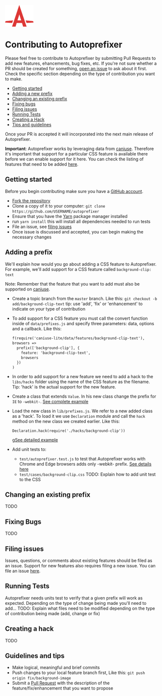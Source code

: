 <img width="94" height="71" src="logo.svg" title="Autoprefixer logo by Anton Lovchikov">

# Contributing to Autoprefixer
Please feel free to contribute to Autoprefixer by submitting Pull Requests to add new features, ehancements, bug fixes, etc. If you're not sure whether a PR should be created for something, [open an issue](https://github.com/postcssAautoprefixer/issues) to ask about it first. Check the specific section depending on the type of contribution you want to make.

 * [Getting started](#getting-started)
 * [Adding a new prefix](#adding-a-prefix)
 * [Changing an existing prefix](#changing-an-existing-prefix)
 * [Fixing bugs](#fixing-bugs)
 * [Filing issues](#filing-issues)
 * [Running Tests](#running-tests)
 * [Creating a Hack](#creating-a-hack)
 * [Tips and guidelines](#guidelines-and-tips)

Once your PR is accepted it will incorporated into the next main release of Autoprefixer.

**Important**: Autoprefixer works by leveraging data from [caniuse](https://caniuse.com/). Therefore it's important that support for a particular CSS feature is available there before we can enable support for it here. You can check the listing of features that need to be added [here](https://caniuse.com/issue-list).

## Getting started
Before you begin contributing make sure you have a [GitHub account](https://github.com/signup/free).
* [Fork the repository](https://github.com/postcssAautoprefixer)
* Clone a copy of it to your computer: `git clone https://github.com/USERNAME/autoprefixer`
* Ensure that you have the [Yarn](https://yarnpkg.com/) package manager installed
* run `yarn install` this will install all dependencies needed to run tests
* File an issue, see [filing issues](#filing-issues)
* Once issue is discussed and accepted, you can begin making the necessary changes

## Adding a prefix
We'll explain how would you go about adding a CSS feature to Autoprefixer. For example, we'll add support for a CSS feature called `background-clip: text`

Note: Remember that the feature that you want to add must also be supported on [caniuse](https://caniuse).

* Create a topic branch from the `master` branch. Like this: `git checkout -b add/background-clip-text`
tip: use 'add', 'fix' or 'enhancement' to indicate on your type of contribution

* To add support for a CSS feature you must call the convert function inside of `data/prefixes.js` and specify three parameters: data, options and a callback. Like this:
  ```
  f(require('caniuse-lite/data/features/background-clip-text'), browsers =>
    prefix(['background-clip'], {
      feature: 'background-clip-text',
      browsers
    })
  )
  ```
* In order to add support for a new feature we need to add a hack to the `libs/hacks` folder using the name of the CSS feature as the filename. Tip: 'hack' is the actual support for the new feature.

* Create a class that extends `Value`. In his new class change the prefix for `IE` to `-webkit-`. [See complete example](https://github.com/postcss/Autoprefixer/blob/73c7b6ab090a9a9a03869b3099096af00be7eb7d/lib/hacks/background-clip.js)

* Load the new class in `lib/prefixes.js`. We refer to a new added class as a 'hack'. To load it we use `Declaration` module and call the `hack` method on the new class we created earlier. Like this:
  ```
  Declaration.hack(require('./hacks/background-clip'))
  ```
  g[See detailed example](https://github.com/postcss/autoprefixer/blob/73c7b6ab090a9a9a03869b3099096af00be7eb7d/lib/prefixes.js)

* Add unit tests to:
  - `test/autoprefixer.test.js` to test that Autoprefixer works with Chrome and Edge browsers adds only -webkit- prefix. [See details here](https://github.com/postcss/autoprefixer/commit/73c7b6ab090a9a9a03869b3099096af00be7eb7d)
  - `test/cases/background-clip.css` TODO: Explain how to add unit test to the CSS


## Changing an existing prefix
TODO

## Fixing Bugs
TODO

## Filing issues
Issues, questions, or comments about existing features should be filed as an issue. Support for new features also requires filing a new issue. You can file an issue [here](https://github.com/postcssAautoprefixer/issues).

## Running Tests
Autoprefixer needs units test to verify that a given prefix will work as expected. Depending on the type of change being made you'll need to add...
TODO: Explain what files need to be modified depending on the type of contribution being made (add, change or fix)

## Creating a hack
TODO

## Guidelines and tips
* Make logical, meaningful and brief commits
* Push changes to your local feature branch first, Like this: `git push origin fix/background-image`
* Submit a [Pull Request](https://help.github.com/articles/creating-a-pull-request/) with the description of the feature/fix/enhancement that you want to propose

